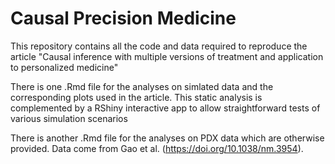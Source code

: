 # Causal Precision Medicine

This repository contains all the code and data required to reproduce the article "Causal inference with multiple versions of treatment and application to personalized medicine"

There is one .Rmd file for the analyses on simlated data and the corresponding plots used in the article. This static analysis is complemented by a RShiny interactive app to allow straightforward tests of various simulation scenarios

There is another .Rmd file for the analyses on PDX data which are otherwise provided. Data come from Gao et al. (https://doi.org/10.1038/nm.3954).
